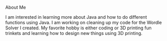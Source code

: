 About Me

I am interested in learning more about Java and how to do different functions using Java.
I am working on cleaning up my code for the Wordle Solver I created.
My favorite hobby is either coding or 3D printing fun trinkets and learning how to design new things using 3D printing.
